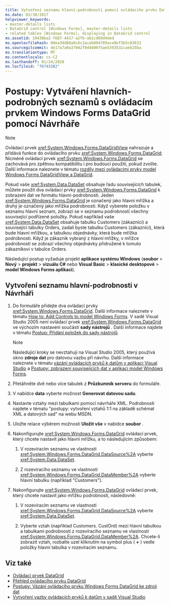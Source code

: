 ```yaml
---
title: Vytvoření seznamu hlavní-podrobnosti pomocí ovládacího prvku DataGrid pomocí návrháře
ms.date: 03/30/2017
helpviewer_keywords:
- master-details lists
- DataGrid control [Windows Forms], master-details lists
- related tables [Windows Forms], displaying in DataGrid control
ms.assetid: 19438ba2-f687-4417-a2fb-ab1cd69d4ded
ms.openlocfilehash: 0dea3dd88a8c6c2aceb894789ace8ef3b5c83632
ms.sourcegitcommit: de17a7a0a37042f0d4406f5ae5393531caeb25ba
ms.translationtype: MT
ms.contentlocale: cs-CZ
ms.lasthandoff: 01/24/2020
ms.locfileid: "76743382"
---
```

# <a name="how-to-create-master-details-lists-with-the-windows-forms-datagrid-control-using-the-designer"></a>Postupy: Vytváření hlavních-podrobných seznamů s ovládacím prvkem Windows Forms DataGrid pomocí Návrháře

> [!NOTE]
> Ovládací prvek <xref:System.Windows.Forms.DataGridView> nahrazuje a přidává funkce do ovládacího prvku <xref:System.Windows.Forms.DataGrid>; Nicméně ovládací prvek <xref:System.Windows.Forms.DataGrid> se zachovává pro zpětnou kompatibilitu i pro budoucí použití, pokud zvolíte. Další informace naleznete v tématu [rozdíly mezi ovládacími prvky model Windows Forms DataGridView a DataGrid](differences-between-the-windows-forms-datagridview-and-datagrid-controls.md).

 Pokud vaše <xref:System.Data.DataSet> obsahuje řadu souvisejících tabulek, můžete použít dva ovládací prvky <xref:System.Windows.Forms.DataGrid> k zobrazení dat ve formátu hlavní-podrobnosti. Jeden <xref:System.Windows.Forms.DataGrid> je označený jako hlavní mřížka a druhý je označený jako mřížka podrobností. Když vyberete položku v seznamu hlavní seznam, zobrazí se v seznamu podrobnosti všechny související podřízené položky. Pokud například vaše <xref:System.Data.DataSet> obsahuje tabulku Customers (zákazníci) a související tabulky Orders, zadali byste tabulku Customers (zákazníci), která bude hlavní mřížkou, a tabulkou objednávky, která bude mřížka podrobností. Když je zákazník vybraný z hlavní mřížky, v mřížce podrobností se zobrazí všechny objednávky přidružené k tomuto zákazníkovi v tabulce Orders.

 Následující postup vyžaduje projekt **aplikace systému Windows** (**soubor** > **Nový** > **projekt** > **vizuálu C#**  nebo **Visual Basic** > **klasické desktopové** > **model Windows Forms aplikaci**).

## <a name="to-create-a-master-details-list-in-the-designer"></a>Vytvoření seznamu hlavní-podrobnosti v Návrháři

1. Do formuláře přidejte dva ovládací prvky <xref:System.Windows.Forms.DataGrid>. Další informace naleznete v tématu [How to: Add Controls to model Windows Forms](how-to-add-controls-to-windows-forms.md). V sadě Visual Studio 2005 není ovládací prvek <xref:System.Windows.Forms.DataGrid> ve výchozím nastavení součástí **sady nástrojů** . Další informace najdete v tématu [Postup: Přidání položek do sady nástrojů](https://docs.microsoft.com/previous-versions/visualstudio/visual-studio-2010/ms165355(v=vs.100)).

    > [!NOTE]
    > Následující kroky se nevztahují na Visual Studio 2005, který používá okno **zdroje dat** pro datovou vazbu při návrhu. Další informace naleznete v tématu [vázání ovládacích prvků k datům v aplikaci Visual Studio](/visualstudio/data-tools/bind-controls-to-data-in-visual-studio) a [Postupy: zobrazení souvisejících dat v aplikaci model Windows Forms](https://docs.microsoft.com/previous-versions/visualstudio/visual-studio-2013/57tx3hhe(v=vs.120)).

2. Přetáhněte dvě nebo více tabulek z **Průzkumník serveru** do formuláře.

3. V nabídce **data** vyberte možnost **Generovat datovou sadu**.

4. Nastavte vztahy mezi tabulkami pomocí návrháře XML. Podrobnosti najdete v tématu "postupy: vytvoření vztahů 1:1 na základě schémat XML a datových sad" na webu MSDN.

5. Uložte relace výběrem možnosti **Uložit vše** v nabídce **soubor** .

6. Nakonfigurujte <xref:System.Windows.Forms.DataGrid> ovládací prvek, který chcete nastavit jako hlavní mřížku, a to následujícím způsobem:

    1. V rozevíracím seznamu ve vlastnosti <xref:System.Windows.Forms.DataGrid.DataSource%2A> vyberte <xref:System.Data.DataSet>.

    2. Z rozevíracího seznamu ve vlastnosti <xref:System.Windows.Forms.DataGrid.DataMember%2A> vyberte hlavní tabulku (například "Customers").

7. Nakonfigurujte <xref:System.Windows.Forms.DataGrid> ovládací prvek, který chcete nastavit jako mřížku podrobností, následovně:

    1. V rozevíracím seznamu ve vlastnosti <xref:System.Windows.Forms.DataGrid.DataSource%2A> vyberte <xref:System.Data.DataSet>.

    2. Vyberte vztah (například Customers. CustOrd) mezi hlavní tabulkou a tabulkami podrobností z rozevíracího seznamu ve vlastnosti <xref:System.Windows.Forms.DataGrid.DataMember%2A>. Chcete-li zobrazit vztah, rozbalte uzel kliknutím na symbol plus ( **+** ) vedle položky hlavní tabulka v rozevíracím seznamu.

## <a name="see-also"></a>Viz také

- [Ovládací prvek DataGrid](datagrid-control-windows-forms.md)
- [Přehled ovládacího prvku DataGrid](datagrid-control-overview-windows-forms.md)
- [Postupy: Vázání ovládacího prvku Windows Forms DataGrid ke zdroji dat](how-to-bind-the-windows-forms-datagrid-control-to-a-data-source.md)
- [Vytvoření vazby ovládacích prvků k datům v sadě Visual Studio](/visualstudio/data-tools/bind-controls-to-data-in-visual-studio)
